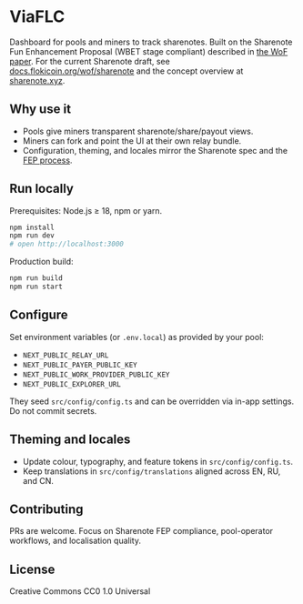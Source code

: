 # ViaFLC

Dashboard for pools and miners to track sharenotes. Built on the Sharenote Fun Enhancement Proposal (WBET stage compliant) described in [the WoF paper](https://docs.flokicoin.org/wof). For the current Sharenote draft, see [docs.flokicoin.org/wof/sharenote](https://docs.flokicoin.org/wof/sharenote) and the concept overview at [sharenote.xyz](https://sharenote.xyz).

## Why use it

- Pools give miners transparent sharenote/share/payout views.
- Miners can fork and point the UI at their own relay bundle.
- Configuration, theming, and locales mirror the Sharenote spec and the [FEP process](https://docs.flokicoin.org/wof#what-is-a-fep).

## Run locally

Prerequisites: Node.js ≥ 18, npm or yarn.

```bash
npm install
npm run dev
# open http://localhost:3000
```

Production build:

```bash
npm run build
npm run start
```

## Configure

Set environment variables (or `.env.local`) as provided by your pool:
- `NEXT_PUBLIC_RELAY_URL`
- `NEXT_PUBLIC_PAYER_PUBLIC_KEY`
- `NEXT_PUBLIC_WORK_PROVIDER_PUBLIC_KEY`
- `NEXT_PUBLIC_EXPLORER_URL`

They seed `src/config/config.ts` and can be overridden via in-app settings. Do not commit secrets.

## Theming and locales

- Update colour, typography, and feature tokens in `src/config/config.ts`.
- Keep translations in `src/config/translations` aligned across EN, RU, and CN.

## Contributing

PRs are welcome. Focus on Sharenote FEP compliance, pool-operator workflows, and localisation quality.

## License

Creative Commons CC0 1.0 Universal

